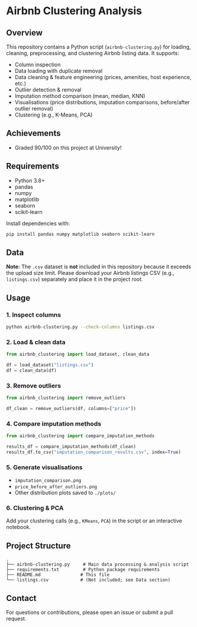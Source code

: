 # Airbnb Clustering Analysis

## Overview

This repository contains a Python script (`airbnb-clustering.py`) for loading, cleaning, preprocessing, and clustering Airbnb listing data. It supports:

- Column inspection
- Data loading with duplicate removal
- Data cleaning & feature engineering (prices, amenities, host experience, etc.)
- Outlier detection & removal
- Imputation method comparison (mean, median, KNN)
- Visualisations (price distributions, imputation comparisons, before/after outlier removal)
- Clustering (e.g., K-Means, PCA)

## Achievements

- Graded 90/100 on this project at University!


## Requirements

- Python 3.8+
- pandas
- numpy
- matplotlib
- seaborn
- scikit-learn

Install dependencies with:

```bash
pip install pandas numpy matplotlib seaborn scikit-learn
```

## Data

**Note:** The `.csv` dataset is **not** included in this repository because it exceeds the upload size limit. Please download your Airbnb listings CSV (e.g., `listings.csv`) separately and place it in the project root.

## Usage

### 1. Inspect columns

```bash
python airbnb-clustering.py --check-columns listings.csv
```

### 2. Load & clean data

```python
from airbnb_clustering import load_dataset, clean_data

df = load_dataset("listings.csv")
df = clean_data(df)
```

### 3. Remove outliers

```python
from airbnb_clustering import remove_outliers

df_clean = remove_outliers(df, columns=["price"])
```

### 4. Compare imputation methods

```python
from airbnb_clustering import compare_imputation_methods

results_df = compare_imputation_methods(df_clean)
results_df.to_csv("imputation_comparison_results.csv", index=True)
```

### 5. Generate visualisations

- `imputation_comparison.png`
- `price_before_after_outliers.png`
- Other distribution plots saved to `./plots/`

### 6. Clustering & PCA

Add your clustering calls (e.g., `KMeans`, `PCA`) in the script or an interactive notebook.

## Project Structure

```
.
├── airbnb-clustering.py     # Main data processing & analysis script
├── requirements.txt         # Python package requirements
├── README.md               # This file
└── listings.csv            # (Not included; see Data section)
```

## Contact

For questions or contributions, please open an issue or submit a pull request.

